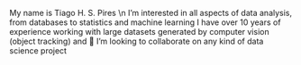 My name is Tiago H. S. Pires \n
I’m interested in all aspects of data analysis, from databases to statistics and machine learning
I have over 10 years of experience working with large datasets generated by computer vision (object tracking) and 
💞️ I’m looking to collaborate on any kind of data science project

<!---
thspires/thspires is a ✨ special ✨ repository because its `README.md` (this file) appears on your GitHub profile.
You can click the Preview link to take a look at your changes.
--->
